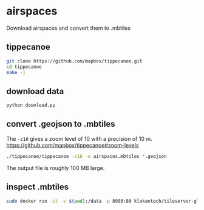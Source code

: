 # airspaces
Download airspaces and convert them to .mbtiles

## tippecanoe
```bash
git clone https://github.com/mapbox/tippecanoe.git
cd tippecanoe
make -j
```

## download data

```python
python download.py
```

## convert .geojson to .mbtiles

The ```-z10``` gives a zoom level of 10 with a precision of 10 m. https://github.com/mapbox/tippecanoe#zoom-levels

```bash
./tippecanoe/tippecanoe -z10 -o airspaces.mbtiles *.geojson
```

The output file is roughly 100 MB large.

## inspect .mbtiles

```bash
sudo docker run -it -v $(pwd):/data -p 8080:80 klokantech/tileserver-gl airspaces.mbtiles
```
